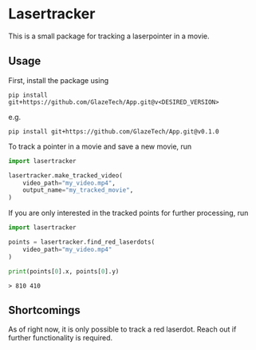 # Lasertracker

This is a small package for tracking a laserpointer in a movie.

## Usage
First, install the package using 
```
pip install git+https://github.com/GlazeTech/App.git@v<DESIRED_VERSION>
```
e.g.
```
pip install git+https://github.com/GlazeTech/App.git@v0.1.0
```

To track a pointer in a movie and save a new movie, run

```python
import lasertracker

lasertracker.make_tracked_video(
    video_path="my_video.mp4",
    output_name="my_tracked_movie",
)
```

If you are only interested in the tracked points for further processing, run

```python
import lasertracker

points = lasertracker.find_red_laserdots(
    video_path="my_video.mp4"
)

print(points[0].x, points[0].y)
```
```
> 810 410
```

## Shortcomings
As of right now, it is only possible to track a red laserdot. Reach out if further functionality is required.
